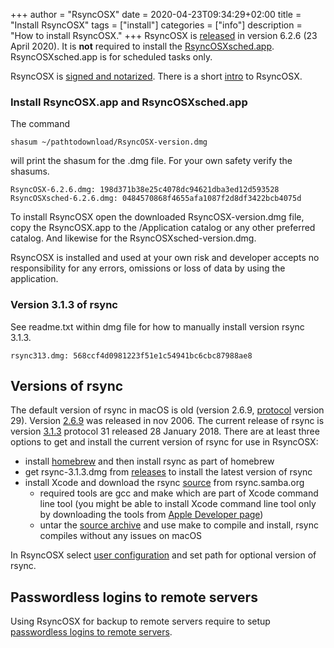 +++
author = "RsyncOSX"
date = 2020-04-23T09:34:29+02:00
title =  "Install RsyncOSX"
tags = ["install"]
categories = ["info"]
description = "How to install RsyncOSX."
+++
RsyncOSX is [released](https://github.com/rsyncOSX/RsyncOSX/releases/tag/v6.2.6) in version 6.2.6 (23 April 2020). It is **not** required to install the [RsyncOSXsched.app](https://github.com/rsyncOSX/RsyncOSXsched). RsyncOSXsched.app is for scheduled tasks only.

RsyncOSX is [signed and notarized](/post/notarized/). There is a short [intro](/post/intro/) to RsyncOSX.

### Install RsyncOSX.app and  RsyncOSXsched.app

The command
```
shasum ~/pathtodownload/RsyncOSX-version.dmg
```
will print the shasum for the .dmg file. For your own safety verify the shasums.
```
RsyncOSX-6.2.6.dmg: 198d371b38e25c4078dc94621dba3ed12d593528
RsyncOSXsched-6.2.6.dmg: 0484570868f4655afa1087f2d8df3422bcb4075d
```
To install RsyncOSX open the downloaded RsyncOSX-version.dmg file, copy the RsyncOSX.app to the /Application catalog or any other preferred catalog. And likewise for the RsyncOSXsched-version.dmg.

RsyncOSX is installed and used at your own risk and developer accepts no responsibility for any errors, omissions or loss of data by using the application.

### Version 3.1.3 of rsync

See readme.txt within dmg file for how to manually install version rsync 3.1.3.
```
rsync313.dmg: 568ccf4d0981223f51e1c54941bc6cbc87988ae8
```
## Versions of rsync

The default version of rsync in macOS is old (version 2.6.9, [protocol](https://rsync.samba.org/how-rsync-works.html) version 29). Version [2.6.9](https://download.samba.org/pub/rsync/src/rsync-2.6.9-NEWS) was released in nov 2006. The current release of rsync is version [3.1.3](https://download.samba.org/pub/rsync/src/rsync-3.1.3-NEWS) protocol 31 released 28 January 2018. There are at least three options to get and install the current version of rsync for use in RsyncOSX:

- install [homebrew](https://en.wikipedia.org/wiki/Homebrew_(package_management_software)) and then install rsync as part of homebrew
- get rsync-3.1.3.dmg from [releases](https://github.com/rsyncOSX/RsyncOSX/releases) to install the latest version of rsync
- install Xcode and download the rsync [source](https://rsync.samba.org/) from rsync.samba.org
	- required tools are gcc and make which are part of Xcode command line tool (you might be able to install Xcode command line tool only by downloading the tools from [Apple Developer page](https://developer.apple.com/))
	- untar the [source archive](https://download.samba.org/pub/rsync/src/) and use make to compile and install, rsync compiles without any issues on macOS

In RsyncOSX select [user configuration](/post/userconfiguration/) and set path for optional version of rsync.

## Passwordless logins to remote servers

Using RsyncOSX for backup to remote servers require to setup [passwordless logins to remote servers](/post/remotelogins/).
